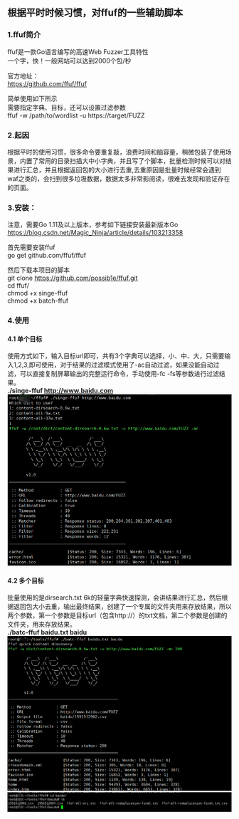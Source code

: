 ## 根据平时时候习惯，对ffuf的一些辅助脚本

### 1.ffuf简介
ffuf是一款Go语言编写的高速Web Fuzzer工具特性  
一个字，快！一般网站可以达到2000个包/秒   

官方地址：   
https://github.com/ffuf/ffuf   
   
简单使用如下所示    
需要指定字典、目标，还可以设置过滤参数   
ffuf -w /path/to/wordlist -u https://target/FUZZ   
   
### 2.起因   
根据平时的使用习惯，很多命令要重复敲，浪费时间和脑容量，稍微包装了使用场景，内置了常用的目录扫描大中小字典，并且写了个脚本，批量检测时候可以对结果进行汇总，并且根据返回包的大小进行去重,去重原因是批量时候经常会遇到waf之类的，会扫到很多垃圾数据，数据太多非常影阅读，很难去发现和验证存在的页面。   
   
### 3.安装：   
注意，需要Go 1.11及以上版本，参考如下链接安装最新版本Go   
https://blog.csdn.net/Magic_Ninja/article/details/103213358   
   
首先需要安装ffuf   
go get github.com/ffuf/ffuf   

然后下载本项目的脚本   
git clone https://github.com/possib1e/ffuf.git   
cd ffuf/   
chmod +x singe-ffuf  
chmod +x batch-ffuf  
  
### 4.使用  
#### 4.1 单个目标  
使用方式如下，输入目标url即可，共有3个字典可以选择，小、中、大，只需要输入1,2,3,即可使用，对于结果的过滤模式使用了-ac自动过滤，如果没能自动过滤，可以直接复制屏幕输出的完整运行命令，手动使用-fc -fs等参数进行过滤结果。   
**./singe-ffuf http://www.baidu.com**  
![image](https://github.com/possib1e/ffuf/blob/master/img/1.png)  
#### 4.2 多个目标  
批量使用的是dirsearch.txt 6k的轻量字典快速探测，会讲结果进行汇总，然后根据返回包大小去重，输出最终结果，创建了一个专属的文件夹用来存放结果，所以两个参数，第一个参数是目标url（包含http://）的txt文档，第二个参数是创建的文件夹，用来存放结果。   
**./batc-ffuf baidu.txt baidu**  
![image](https://github.com/possib1e/ffuf/blob/master/img/2.png)  
![image](https://github.com/possib1e/ffuf/blob/master/img/3.png)  